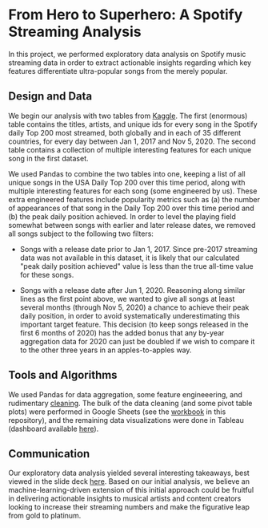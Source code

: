 # From Hero to Superhero: A Spotify Streaming Analysis

In this project, we performed exploratory data analysis on Spotify music streaming data in order to extract actionable insights regarding which key features differentiate ultra-popular songs from the merely popular.

## Design and Data

We begin our analysis with two tables from [Kaggle](https://www.kaggle.com/pepepython/spotify-huge-database-daily-charts-over-3-years?select=Database+to+calculate+popularity.csv).  The first (enormous) table contains the titles, artists, and unique ids for every song in the Spotify daily Top 200 most streamed, both globally and in each of 35 different countries, for every day between Jan 1, 2017 and Nov 5, 2020.   The second table contains a collection of multiple interesting features for each unique song in the first dataset. 

We used Pandas to combine the two tables into one, keeping a list of all unique songs in the USA Daily Top 200 over this time period, along with multiple interesting features for each song (some engineered by us).  These extra engineered features include popularity metrics such as (a) the number of appearances of that song in the Daily Top 200 over this time period and (b) the peak daily position achieved.  In order to level the playing field somewhat between songs with earlier and later release dates, we removed all songs subject to the following two filters:

- Songs with a release date prior to Jan 1, 2017.   Since pre-2017 streaming data was not available in this dataset, it is likely that our calculated "peak daily position achieved" value is less than the true all-time value for these songs.

- Songs with a release date after Jun 1, 2020.   Reasoning along similar lines as the first point above, we wanted to give all songs at least several months (through Nov 5, 2020) a chance to achieve their peak daily position, in order to avoid systematically underestimating this important target feature.  This decision (to keep songs released in the first 6 months of 2020) has the added bonus that any by-year aggregation data for 2020 can just be doubled if we wish to compare it to the other three years in an apples-to-apples way.

## Tools and Algorithms

We used Pandas for data aggregation, some feature engineeering, and rudimentary [cleaning](https://github.com/andreilevin/BF_project/blob/main/spotifypandasclean.ipynb).  The bulk of the data cleaning (and some pivot table plots) were performed in Google Sheets (see the [workbook](https://github.com/andreilevin/BF_project/blob/main/myspotify.xlsx) in this repository), and the remaining data visualizations were done in Tableau (dashboard available [here]( https://public.tableau.com/app/profile/andrei.levin/viz/AndreiSpotify/Dashboard1)).  

## Communication

Our exploratory data analysis yielded several interesting takeaways, best viewed in the slide deck [here](https://github.com/andreilevin/BF_project/blob/main/AndreiPresentation.pdf).  Based on our initial analysis, we believe an machine-learning-driven extension of this initial approach could be fruitful in delivering actionable insights to musical artists and content creators looking to  increase their streaming numbers and make the figurative leap from gold to platinum.

